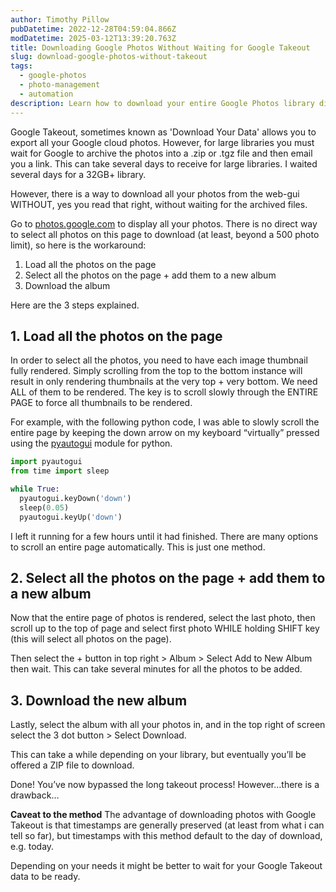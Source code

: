 ```yaml
---
author: Timothy Pillow
pubDatetime: 2022-12-28T04:59:04.866Z
modDatetime: 2025-03-12T13:39:20.763Z
title: Downloading Google Photos Without Waiting for Google Takeout  
slug: download-google-photos-without-takeout  
tags:  
  - google-photos  
  - photo-management  
  - automation  
description: Learn how to download your entire Google Photos library directly from the web interface without waiting for Google Takeout, using simple automation techniques.
---
```


Google Takeout, sometimes known as 'Download Your Data' allows you to export all your Google cloud photos. However, for large libraries you must wait for Google to archive the photos into a .zip or .tgz file and then email you a link. This can take several days to receive for large libraries. I waited several days for a 32GB+ library.

However, there is a way to download all your photos from the web-gui WITHOUT, yes you read that right, without waiting for the archived files.

Go to [photos.google.com](https://photos.google.com) to display all your photos. There is no direct way to select all photos on this page to download (at least, beyond a 500 photo limit), so here is the workaround:

1. Load all the photos on the page
2. Select all the photos on the page + add them to a new album
3. Download the album

Here are the 3 steps explained.

## 1. Load all the photos on the page

In order to select all the photos, you need to have each image thumbnail fully rendered. Simply scrolling from the top to the bottom instance will result in only rendering thumbnails at the very top + very bottom. We need ALL of them to be rendered. The key is to scroll slowly through the ENTIRE PAGE to force all thumbnails to be rendered.

For example, with the following python code, I was able to slowly scroll the entire page by keeping the down arrow on my keyboard “virtually” pressed using the [pyautogui](https://pyautogui.readthedocs.io/en/latest/) module for python.

```python
import pyautogui
from time import sleep

while True:
  pyautogui.keyDown('down')
  sleep(0.05)
  pyautogui.keyUp('down')
```

I left it running for a few hours until it had finished. There are many options to scroll an entire page automatically. This is just one method.

## 2. Select all the photos on the page + add them to a new album

Now that the entire page of photos is rendered, select the last photo, then scroll up to the top of page and select first photo WHILE holding SHIFT key (this will select all photos on the page).

Then select the + button in top right > Album > Select Add to New Album then wait. This can take several minutes for all the photos to be added.

## 3. Download the new album

Lastly, select the album with all your photos in, and in the top right of screen select the 3 dot button > Select Download.

This can take a while depending on your library, but eventually you’ll be offered a ZIP file to download.

Done! You’ve now bypassed the long takeout process! However…there is a drawback…

**Caveat to the method**
The advantage of downloading photos with Google Takeout is that timestamps are generally preserved (at least from what i can tell so far), but timestamps with this method default to the day of download, e.g. today.

Depending on your needs it might be better to wait for your Google Takeout data to be ready.
